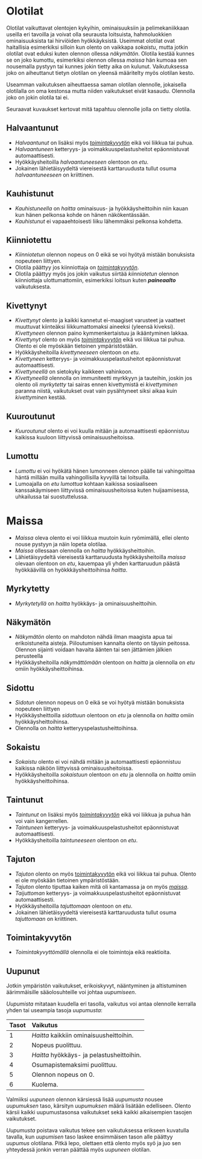 # Olotilat
Olotilat vaikuttavat olentojen kykyihin, ominaisuuksiin ja pelimekaniikkaan useilla eri tavoilla ja voivat olla seurausta loitsuista, hahmoluokkien ominaisuuksista tai hirviöiden hyökkäyksistä. Useimmat olotilat ovat haitallisia esimerkiksi silloin kun olento on vaikkapa *sokaistu*, mutta jotkin olotilat ovat eduksi kuten olennon ollessa *näkymätön*.
Olotila kestää kunnes se on joko kumottu, esimerkiksi olennon ollessa *maissa* hän kumoaa sen nousemalla pystyyn tai kunnes jokin tietty aika on kulunut. Vaikutuksessa joko on aiheuttanut tietyn olotilan on yleensä määritelty myös olotilan kesto.

Useamman vaikutuksen aiheuttaessa saman olotilan olennolle, jokaisella olotilalla on oma kestonsa mutta niiden vaikutukset eivät kasaudu. Olennolla joko on jokin olotila tai ei.

Seuraavat kuvaukset kertovat mitä tapahtuu olennolle jolla on tietty olotila.

## Halvaantunut
* *Halvaantunut* on lisäksi myös [*toimintakyvytön*](#toimintakyvytön) eikä voi liikkua tai puhua.
* *Halvaantuneen* ketteryys- ja voimakkuuspelastusheitot epäonnistuvat automaattisesti.
* Hyökkäysheitoilla *halvaantuneeseen* olentoon on *etu*.
* Jokainen lähietäisyydeltä viereisestä karttaruudusta tullut osuma *halvaantuneeseen* on kriittinen.

## Kauhistunut
* *Kauhistuneella* on *haitta* ominaisuus- ja hyökkäysheittoihin niin kauan kun hänen pelkonsa kohde on hänen näkökentässään.
* *Kauhistunut* ei vapaaehtoisesti liiku lähemmäksi pelkonsa kohdetta.

## Kiinniotettu
* *Kiinniotetun* olennon nopeus on 0 eikä se voi hyötyä mistään bonuksista nopeuteen liittyen.
* Olotila päättyy jos kiinniottaja on [*toimintakyvytön*](#toimintakyvytön).
* Olotila päättyy myös jos jokin vaikutus siirtää *kiinniotetun* olennon kiinniottaja ulottumattomiin, esimerkiksi loitsun kuten ***paineaalto*** vaikutuksesta.

## Kivettynyt
* *Kivettynyt* olento ja kaikki kannetut ei-maagiset varusteet ja vaatteet muuttuvat kiinteäksi liikkumattomaksi aineeksi (yleensä kiveksi). *Kivettyneen* olennon paino kymmenkertaistuu ja ikääntyminen lakkaa.
* *Kivettynyt* olento on myös [*toimintakyvytön*](#toimintakyvytön) eikä voi liikkua tai puhua. Olento ei ole myöskään tietoinen ympäristöstään.
* Hyökkäysheitoilla *kivettyneeseen* olentoon on *etu*.
* *Kivettyneen* ketteryys- ja voimakkuuspelastusheitot epäonnistuvat automaattisesti.
* *Kivettyneellä* on sietokyky kaikkeen vahinkoon.
* *Kivettyneellä* olennolla on immuniteetti myrkkyyn ja tauteihin, joskin jos olento oli *myrkytetty* tai sairas ennen kivettymistä ei *kivettyminen* paranna niistä, vaikutukset ovat vain pysähtyneet siksi aikaa kuin *kivettyminen* kestää.

## Kuuroutunut
* *Kuuroutunut* olento ei voi kuulla mitään ja automaattisesti epäonnistuu kaikissa kuuloon liittyvissä ominaisuusheitoissa.

## Lumottu
* *Lumottu* ei voi hyökätä hänen lumonneen olennon päälle tai vahingoittaa häntä millään muilla vahingollisilla kyvyillä tai loitsuilla.
* Lumoajalla on *etu* *lumottua* kohtaan kaikissa sosiaaliseen kanssakäymiseen liittyvissä ominaisuusheitoissa kuten huijaamisessa, uhkailussa tai suostuttelussa.

# Maissa
* *Maissa* oleva olento ei voi liikkua muutoin kuin ryömimällä, ellei olento nouse pystyyn ja näin lopeta olotilaa.
* *Maissa* ollessaan olennolla on *haitta* hyökkäysheittoihin.
* Lähietäisyydeltä viereisestä karttaruudusta hyökkäysheitoilla *maissa* olevaan olentoon on *etu*, kauempaa yli yhden karttaruudun päästä hyökkäävillä on hyökkkäysheittoihinsa *haitta*.

## Myrkytetty
* *Myrkytetyllä* on *haitta* hyökkäys- ja ominaisuusheittoihin.

## Näkymätön
* *Näkymätön* olento on mahdoton nähdä ilman maagista apua tai erikoistuneita aisteja. Piiloutumisen kannalta olento on täysin peitossa. Olennon sijainti voidaan havaita äänten tai sen jättämien jälkien perusteella 
* Hyökkäysheitoilla *näkymättömään* olentoon on *haitta* ja olennolla on *etu* omiin hyökkäysheittoihinsa.

## Sidottu
* *Sidotun* olennon nopeus on 0 eikä se voi hyötyä mistään bonuksista nopeuteen liittyen
* Hyökkäysheittoilla *sidottuun* olentoon on *etu* ja olennolla on *haitta* omiin hyökkäysheittoihinsa.
* Olennolla on *haitta* ketteryyspelastusheittoihinsa.

## Sokaistu
* *Sokaistu* olento ei voi nähdä mitään ja automaattisesti epäonnistuu kaikissa näköön liittyvissä ominaisuusheitoissa.
* Hyökkäysheitoilla *sokaistuun* olentoon on *etu* ja olennolla on *haitta* omiin hyökkäysheittoihinsa.

## Taintunut
* *Taintunut* on lisäksi myös [*toimintakyvytön*](#toimintakyvytön) eikä voi liikkua ja puhua hän voi vain kangerrellen.
* *Taintuneen* ketteryys- ja voimakkuuspelastusheitot epäonnistuvat automaattisesti.
* Hyökkäysheitoilla *taintuneeseen* olentoon on *etu*.

## Tajuton
* *Tajuton* olento on myös [toimintakyvytön](#toimintakyvytön) eikä voi liikkua tai puhua. Olento ei ole myöskään tietoinen ympäristöstään.
* *Tajuton* olento tiputtaa kaiken mitä oli kantamassa ja on myös [*maissa*](#maissa).
* *Taijuttoman* ketteryys- ja voimakkuuspelastusheitot epäonnistuvat automaattisesti.
* Hyökkäysheitoilla *tajuttomaan* olentoon on *etu*.
* Jokainen lähietäisyydeltä viereisestä karttaruudusta tullut osuma *tajuttomaan* on kriittinen.

## Toimintakyvytön
* *Toimintakyvyttömällä* olennolla ei ole toimintoja eikä reaktioita.

## Uupunut
Jotkin ympäristön vaikutukset, erikoiskyvyt, nääntyminen ja altistuminen äärimmäisille sääolosuhteille voi johtaa *uupumiseen*.

*Uupumista* mitataan kuudella eri tasolla, vaikutus voi antaa olennolle kerralla yhden tai useampia tasoja *uupumusta*:

| Tasot | Vaikutus |
|:------|:---------|
| 1     | *Haitta* kaikkiin ominaisuusheittoihin. |
| 2     | Nopeus puolittuu. |
| 3     | *Haitta* hyökkäys- ja pelastusheittoihin. |
| 4     | Osumapistemaksimi puolittuu. |
| 5     | Olennon nopeus on 0. |
| 6     | Kuolema. |

Valmiiksi *uupuneen* olennon kärsiessä lisää *uupumusta* nousee *uupumuksen* taso, kärsityn *uupumuksen* määrä lisätään edelliseen. Olento kärsii kaikki uupumustasonsa vaikutukset sekä kaikki aikaisempien tasojen vaikutukset.

*Uupumusta* poistava vaikutus tekee sen vaikutuksessa erikseen kuvatulla tavalla, kun *uupumisen* taso laskee ensimmäisen tason alle päättyy *uupumus* olotilana. Pitkä lepo, olettaen että olento myös syö ja juo sen yhteydessä jonkin verran päättää myös *uupuneen* olotilan.
